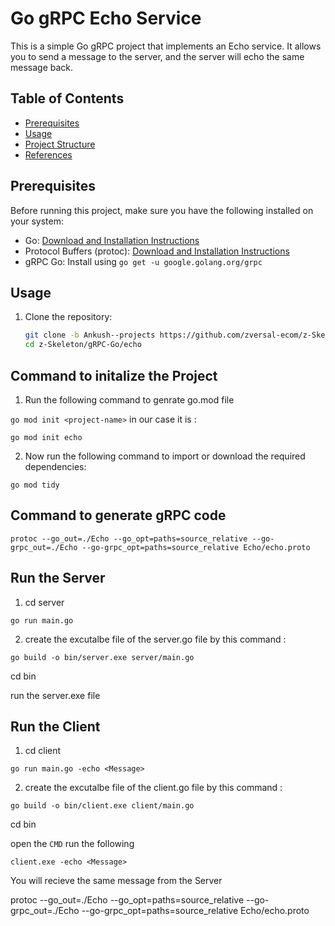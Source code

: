 # Go gRPC Echo Service

This is a simple Go gRPC project that implements an Echo service. It allows you to send a message to the server, and the server will echo the same message back.

## Table of Contents
- [Prerequisites](#prerequisites)
- [Usage](#usage)
- [Project Structure](#project-structure)
- [References](#references)

## Prerequisites
Before running this project, make sure you have the following installed on your system:
- Go: [Download and Installation Instructions](https://golang.org/doc/install)
- Protocol Buffers (protoc): [Download and Installation Instructions](https://developers.google.com/protocol-buffers/docs/downloads)
- gRPC Go: Install using `go get -u google.golang.org/grpc`

## Usage
1. Clone the repository:
   ```bash
   git clone -b Ankush--projects https://github.com/zversal-ecom/z-Skeleton.git
   cd z-Skeleton/gRPC-Go/echo


## Command to initalize the Project

1. Run the following command to genrate go.mod file 

`go mod init <project-name>`
in our case it is :

`go mod init echo`

2. Now run the following command to import or download the required dependencies:

`go mod tidy`


## Command to generate gRPC code

`protoc --go_out=./Echo --go_opt=paths=source_relative --go-grpc_out=./Echo --go-grpc_opt=paths=source_relative Echo/echo.proto`

## Run the Server

1. cd server

`go run main.go`

2. create the excutalbe file of the server.go file by this command :

`go build -o bin/server.exe server/main.go`

cd bin

run the server.exe file 

## Run the Client 

1. cd client

`go run main.go -echo <Message>`

2. create the excutalbe file of the client.go file by this command :

`go build -o bin/client.exe client/main.go`

cd bin

open the `CMD` run the following 

`client.exe -echo <Message>`

You will recieve the same message from the Server

protoc --go_out=./Echo --go_opt=paths=source_relative --go-grpc_out=./Echo --go-grpc_opt=paths=source_relative Echo/echo.proto